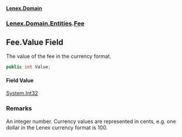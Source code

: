 #### [Lenex.Domain](index.md 'index')
### [Lenex.Domain.Entities](Lenex.Domain.Entities.md 'Lenex.Domain.Entities').[Fee](Lenex.Domain.Entities.Fee.md 'Lenex.Domain.Entities.Fee')

## Fee.Value Field

The value of the fee in the currency format.

```csharp
public int Value;
```

#### Field Value
[System.Int32](https://docs.microsoft.com/en-us/dotnet/api/System.Int32 'System.Int32')

### Remarks
An integer number. Currency values are represented in cents, e.g. one dollar in the Lenex currency format is 100.